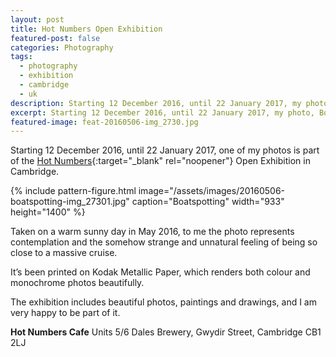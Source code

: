 ```yaml
---
layout: post
title: Hot Numbers Open Exhibition
featured-post: false
categories: Photography
tags:
  - photography
  - exhibition
  - cambridge
  - uk
description: Starting 12 December 2016, until 22 January 2017, my photo, Boatspotting, is part of the Hot Numbers Open Exhibition in Cambridge.
excerpt: Starting 12 December 2016, until 22 January 2017, my photo, Boatspotting, is part of the Hot Numbers Open Exhibition in Cambridge.
featured-image: feat-20160506-img_2730.jpg
---
```

Starting 12 December 2016, until 22 January 2017, one of my photos is part of the [Hot Numbers](http://hotnumberscoffee.co.uk/){:target="_blank" rel="noopener"} Open Exhibition in Cambridge.

{% include pattern-figure.html image="/assets/images/20160506-boatspotting-img_27301.jpg" caption="Boatspotting" width="933" height="1400" %}

Taken on a warm sunny day in May 2016, to me the photo represents contemplation and the somehow strange and unnatural feeling of being so close to a massive cruise.

It’s been printed on Kodak Metallic Paper, which renders both colour and monochrome photos beautifully.

The exhibition includes beautiful photos, paintings and drawings, and I am very happy to be part of it.

**Hot Numbers Cafe**
Units 5/6 Dales Brewery, Gwydir Street,
Cambridge CB1 2LJ
